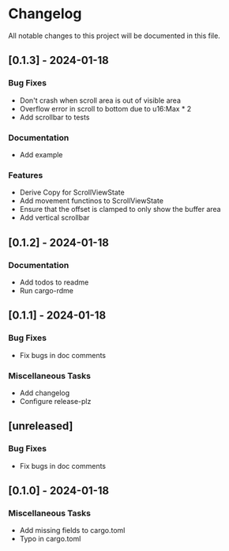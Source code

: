 # Changelog

All notable changes to this project will be documented in this file.

## [0.1.3] - 2024-01-18

### Bug Fixes

- Don't crash when scroll area is out of visible area
- Overflow error in scroll to bottom due to u16:Max * 2
- Add scrollbar to tests

### Documentation

- Add example

### Features

- Derive Copy for ScrollViewState
- Add movement functinos to ScrollViewState
- Ensure that the offset is clamped to only show the buffer area
- Add vertical scrollbar

<!-- generated by git-cliff -->
## [0.1.2] - 2024-01-18

### Documentation

- Add todos to readme
- Run cargo-rdme

<!-- generated by git-cliff -->
## [0.1.1] - 2024-01-18

### Bug Fixes

- Fix bugs in doc comments

### Miscellaneous Tasks

- Add changelog
- Configure release-plz

<!-- generated by git-cliff -->
## [unreleased]

### Bug Fixes

- Fix bugs in doc comments

## [0.1.0] - 2024-01-18

### Miscellaneous Tasks

- Add missing fields to cargo.toml
- Typo in cargo.toml

<!-- generated by git-cliff -->
